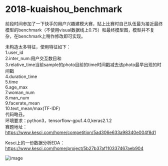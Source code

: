 # 2018-kuaishou_benchmark

前段时间参加了一下快手的用户兴趣建模大赛，贴上比赛时自己队伍最为接近最终模型的benchmark（不使用visual数据线上0.75）和最终模型图，模型并不复杂，在benchmark上稍作修改即可实现。    
  
未构造太多特征，使用特征如下：  
1.user_id  
2.inter_num:用户交互数目和  
3.relative_time当前sample的photo目前的time时间戳减去该photo最早出现的时间戳  
4.duration_time  
5.time  
6.age_max  
7.woman_num  
8.man_num  
9.facerate_mean  
10.text_mean/max(TF-IDF)  
代码略丑。  
环境要求：python3，tensorflow-gpu1.4.0,keras2.1.2  
赛题地址：https://www.kesci.com/home/competition/5ad306e633a98340e004f8d1  

Kesci上的一份数据分析EDA：https://www.kesci.com/home/project/5b27b37af110337467aeb904  


![image](https://github.com/WLiK/2018-kuaishou_benchmark/blob/master/model_img/model.jpg)
